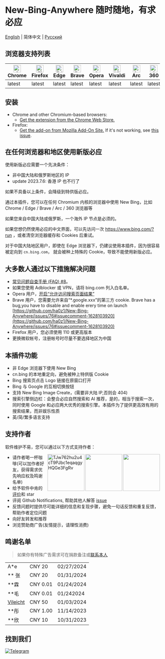 # New-Bing-Anywhere 随时随地，有求必应

[English](README.md) | 简体中文 | [Русский](README.ru.md)

## 浏览器支持列表

| [<img src="https://raw.githubusercontent.com/alrra/browser-logos/main/src/chrome/chrome_48x48.png" alt="Chrome" width="24px" height="24px" />](https://chrome.google.com/webstore/detail/new-bing-anywhere-bing-ch/hceobhjokpdbogjkplmfjeomkeckkngi/reviews?hl=en)<br/>Chrome | [<img src="https://raw.githubusercontent.com/alrra/browser-logos/main/src/firefox/firefox_48x48.png" alt="Firefox" width="24px" height="24px" />](https://addons.mozilla.org/zh-CN/firefox/addon/new-bing-anywhere/)<br/>Firefox | [<img src="https://raw.githubusercontent.com/alrra/browser-logos/main/src/edge/edge_48x48.png" alt="Edge" width="24px" height="24px" />](https://chrome.google.com/webstore/detail/new-bing-anywhere-bing-ch/hceobhjokpdbogjkplmfjeomkeckkngi/reviews?hl=en)<br/>Edge | [<img src="https://raw.githubusercontent.com/alrra/browser-logos/main/src/brave/brave_48x48.png" alt="Brave" width="24px" height="24px" />](https://chrome.google.com/webstore/detail/new-bing-anywhere-bing-ch/hceobhjokpdbogjkplmfjeomkeckkngi/reviews?hl=en)<br/>Brave | [<img src="https://raw.githubusercontent.com/alrra/browser-logos/main/src/opera/opera_48x48.png" alt="Opera" width="24px" height="24px" />](https://chrome.google.com/webstore/detail/new-bing-anywhere-bing-ch/hceobhjokpdbogjkplmfjeomkeckkngi/reviews?hl=en)<br/>Opera | [<img src="https://raw.githubusercontent.com/alrra/browser-logos/main/src/vivaldi/vivaldi_48x48.png" alt="Vivaldi" width="24px" height="24px" />](https://chrome.google.com/webstore/detail/new-bing-anywhere-bing-ch/hceobhjokpdbogjkplmfjeomkeckkngi/reviews?hl=en)<br/>Vivaldi | [<img src="https://arc.net/favicon.png" alt="Arc" width="24px" height="24px" />](https://chrome.google.com/webstore/detail/new-bing-anywhere-bing-ch/hceobhjokpdbogjkplmfjeomkeckkngi/reviews?hl=en)<br/>Arc | [<img src="https://raw.githubusercontent.com/alrra/browser-logos/main/src/archive/360-secure/360-secure_48x48.png" alt="360 Secure" width="24px" height="24px" />](https://chrome.google.com/webstore/detail/new-bing-anywhere-bing-ch/hceobhjokpdbogjkplmfjeomkeckkngi/reviews?hl=en)<br/>360 | [<img src="https://raw.githubusercontent.com/alrra/browser-logos/main/src/yandex/yandex_48x48.png" alt="360 Secure" width="24px" height="24px" />](https://chrome.google.com/webstore/detail/new-bing-anywhere-bing-ch/hceobhjokpdbogjkplmfjeomkeckkngi/reviews?hl=en)<br/>Yandex |
| --- | --- | --- | --- | --- | --- | --- | --- | --- |
| latest | latest | latest | latest | latest | latest | latest | latest | latest |

## 安装

- Chrome and other Chromium-based browsers:
  - [Get the extension from the Chrome Web Store.](https://chrome.google.com/webstore/detail/new-bing-anywhere-bing-ch/hceobhjokpdbogjkplmfjeomkeckkngi)
- Firefox:
  - [Get the add-on from Mozilla Add-On Site.](https://addons.mozilla.org/zh-CN/firefox/addon/new-bing-anywhere/) If it's not working, see [this issue](https://github.com/ha0z1/New-Bing-Anywhere/issues/33).

## 在任何浏览器和地区使用新版必应

使用新版必应需要一个先决条件：

- 非中国大陆和俄罗斯地区的 IP
- update 2023.7.6: 香港 IP 也不行了

如果不具备以上条件，会降级到特供版必应。

通过本插件，您可以在任何 Chromium 内核的浏览器中使用 New Bing，比如 Chrome / Edge / Brave / Arc / 360 浏览器等

如果您来自中国大陆或俄罗斯，一个海外 IP 节点是必须的。

如果您想仍然使用必应的中文界面，可以先访问一次 <https://www.bing.com/?run> ，或者清空浏览器缓存和 Cookies 后重试。

对于中国大陆地区用户，即使在 Edge 浏览器下，仍建议使用本插件，因为很容易被定向到 `cn.bing.com`， 就会被种上特殊的 Cookie，导致不能使用新版必应。

## 大多数人通过以下措施解决问题

- [常见问题自查手册 (FAQ) #8](https://github.com/ha0z1/New-Bing-Anywhere/issues/8)。
- 如果您使用 Adblocker 或 VPN，请将 bing.com 列入白名单。
- Opera 用户，[开启“允许访问搜索页面结果”](https://github.com/ha0z1/New-Bing-Anywhere/issues/58#issuecomment-1592207565)
- Brave 用户，您需要允许来自“\*.google.xxx”的第三方 cookie. Brave has a bug,you have to disable and enable erery time on launch [https://github.com/ha0z1/New-Bing-Anywhere/issues/76#issuecomment-1628103920](https://github.com/ha0z1/New-Bing-Anywhere/issues/76#issuecomment-1628103920)
- Firefox 用户，您必须使用 110 或更高版本
- 更换微软帐号，注册帐号时尽量不要选择地区为中国

## 本插件功能

- 非 Edge 浏览器下使用 New Bing
- cn.bing 的本地重定向，避免被种上特供版 Cookie
- Bing 搜索页点击 Logo 链接在原窗口打开
- Bing 与 Google 的互相切换按钮
- 支持 New Bing Image Create，(需要非大陆 IP,否则会 404)
- 搜索引擎侧边栏：会整合必应自然搜索和 AI 推荐，是的，相当于搜索一次，同时使用 Google 和必应两大优秀的搜索引擎。本插件为了提供更高效有用的搜索结果，而非娱乐性质
- 英/简/繁多语言支持

## 支持作者

软件维护不易，您可以通过以下方式支持作者：

<img src="https://github.com/ha0z1/New-Bing-Anywhere/assets/4150641/343190af-95ce-4615-affe-46100e6eb6c8" width=120 align="right">
<img src="https://github.com/ha0z1/New-Bing-Anywhere/assets/4150641/b241ba84-a528-470f-8512-67eb26e9f18f" width=120 align="right">
<img src="https://github.com/ha0z1/New-Bing-Anywhere/assets/4150641/8472f9bc-a5b5-4f3e-a676-f8cda33a8232" alt="TJw762hu2u4cT9PJbc1eqaqgyHQGe3FgRv" width=120 align="right">

- 请作者喝一杯咖啡(可以加作者好友，获得需求优先响应权及鸣谢名单)
- 给予软件中肯的[评价](https://chrome.google.com/webstore/detail/new-bing-anywhere-bing-ch/hceobhjokpdbogjkplmfjeomkeckkngi/reviews?hl=en)和 star
- 评阅 Github Notifications, 帮助其他人解答 [issue](https://github.com/ha0z1/New-Bing-Anywhere/issues)
- 反馈问题时提供尽可能详细的信息和复现步骤，避免一句话反馈和重复反馈，帮助作者定位问题
- 向好友转发和推荐
- 浏览赞助商广告(友情提示，请理性消费)

## 鸣谢名单

> 如果你有特殊广告需求可在捐款备注或[联系本人](https://github.com/ha0z1/New-Bing-Anywhere?tab=security-ov-file)

|                                         |          |            |
| --------------------------------------- | -------- | ---------- |
| A\*e                                    | CNY 20   | 02/27/2024 |
| \*\* 张                                 | CNY 20   | 01/31/2024 |
| \*\*霖                                  | CNY 0.01 | 01/24/2024 |
| \*\*毛                                  | CNY 0.01 | 01/242024  |
| [Vileicht](https://github.com/Vileicht) | CNY 50   | 01/03/2024 |
| \*\*彤                                  | CNY 1.00 | 11/14/2023 |
| \*\*欣                                  | CNY 10   | 10/31/2023 |

## 找到我们

[![Telegram](https://user-images.githubusercontent.com/4150641/229351983-a6a455e8-7b5e-4f58-bf80-1f4949ae8276.jpg 'Telegram')](https://t.me/new_bing_anywhere)
